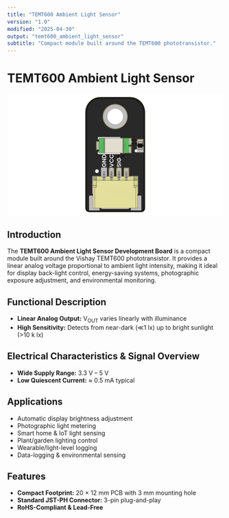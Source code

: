 ```yaml
---
title: "TEMT600 Ambient Light Sensor"
version: "1.0"
modified: "2025-04-30"
output: "temt600_ambient_light_sensor"
subtitle: "Compact module built around the TEMT600 phototransistor."
---
```


<!--
# README_TEMPLATE.md
This file serves as an input to generate a datasheet-style technical PDF.
Fill in each section without deleting or modifying the existing headings.
-->

# TEMT600 Ambient Light Sensor

![product](../../hardware/resources/unit_top_V_0_0_1_ue0098_TEMT6000.png) <!-- FILL HERE: replace image if needed -->

## Introduction

<!-- FILL HERE -->
The **TEMT600 Ambient Light Sensor Development Board** is a compact module built around the Vishay TEMT600 phototransistor. It provides a linear analog voltage proportional to ambient light intensity, making it ideal for display back-light control, energy-saving systems, photographic exposure adjustment, and environmental monitoring.

## Functional Description
 
- **Linear Analog Output:** V<sub>OUT</sub> varies linearly with illuminance  
- **High Sensitivity:** Detects from near-dark (≪1 lx) up to bright sunlight (>10 k lx)    


## Electrical Characteristics & Signal Overview

<!-- FILL HERE -->
- **Wide Supply Range:** 3.3 V – 5 V
- **Low Quiescent Current:** ≈ 0.5 mA typical 

## Applications

<!-- FILL HERE -->
- Automatic display brightness adjustment  
- Photographic light metering  
- Smart home & IoT light sensing  
- Plant/garden lighting control  
- Wearable/light-level logging  
- Data-logging & environmental sensing

## Features

<!-- FILL HERE -->
- **Compact Footprint:** 20 × 12 mm PCB with 3 mm mounting hole  
- **Standard JST-PH Connector:** 3-pin plug-and-play  
- **RoHS-Compliant & Lead-Free**

